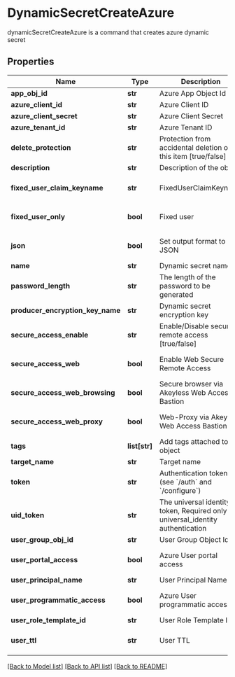 # DynamicSecretCreateAzure

dynamicSecretCreateAzure is a command that creates azure dynamic secret
## Properties
Name | Type | Description | Notes
------------ | ------------- | ------------- | -------------
**app_obj_id** | **str** | Azure App Object Id | [optional] 
**azure_client_id** | **str** | Azure Client ID | [optional] 
**azure_client_secret** | **str** | Azure Client Secret | [optional] 
**azure_tenant_id** | **str** | Azure Tenant ID | [optional] 
**delete_protection** | **str** | Protection from accidental deletion of this item [true/false] | [optional] 
**description** | **str** | Description of the object | [optional] 
**fixed_user_claim_keyname** | **str** | FixedUserClaimKeyname | [optional] [default to 'false']
**fixed_user_only** | **bool** | Fixed user | [optional] [default to False]
**json** | **bool** | Set output format to JSON | [optional] [default to False]
**name** | **str** | Dynamic secret name | 
**password_length** | **str** | The length of the password to be generated | [optional] 
**producer_encryption_key_name** | **str** | Dynamic secret encryption key | [optional] 
**secure_access_enable** | **str** | Enable/Disable secure remote access [true/false] | [optional] 
**secure_access_web** | **bool** | Enable Web Secure Remote Access | [optional] [default to True]
**secure_access_web_browsing** | **bool** | Secure browser via Akeyless Web Access Bastion | [optional] [default to False]
**secure_access_web_proxy** | **bool** | Web-Proxy via Akeyless Web Access Bastion | [optional] [default to False]
**tags** | **list[str]** | Add tags attached to this object | [optional] 
**target_name** | **str** | Target name | [optional] 
**token** | **str** | Authentication token (see &#x60;/auth&#x60; and &#x60;/configure&#x60;) | [optional] 
**uid_token** | **str** | The universal identity token, Required only for universal_identity authentication | [optional] 
**user_group_obj_id** | **str** | User Group Object Id | [optional] 
**user_portal_access** | **bool** | Azure User portal access | [optional] [default to False]
**user_principal_name** | **str** | User Principal Name | [optional] 
**user_programmatic_access** | **bool** | Azure User programmatic access | [optional] [default to False]
**user_role_template_id** | **str** | User Role Template Id | [optional] 
**user_ttl** | **str** | User TTL | [optional] [default to '60m']

[[Back to Model list]](../README.md#documentation-for-models) [[Back to API list]](../README.md#documentation-for-api-endpoints) [[Back to README]](../README.md)


